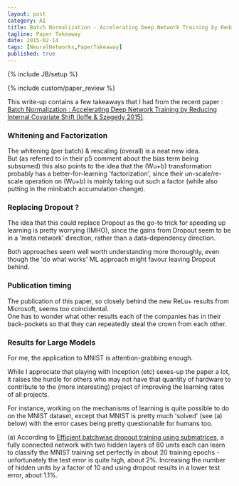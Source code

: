 ```yaml
---
layout: post
category: AI
title: Batch Normalization - Accelerating Deep Network Training by Reducing Internal Covariate Shift
tagline: Paper Takeaway
date: 2015-02-14
tags: [NeuralNetworks,PaperTakeaway]
published: true
---
```

{% include JB/setup %}

{% include custom/paper_review %}

This write-up contains a few takeaways that I had from the recent paper :
[Batch Normalization : Accelerating Deep Network Training by Reducing Internal Covariate Shift (Ioffe & Szegedy 2015)](http://arxiv.org/abs/1502.03167v1).

### Whitening and Factorization

The whitening (per batch) & rescaling (overall) is a neat new idea.  
But (as referred to in their p5 comment about the bias term being subsumed) 
this also points to the idea that the (Wu+b) transformation probably has 
a better-for-learning 'factorization', since their un-scale/re-scale operation 
on (Wu+b) is mainly taking out such a factor (while also putting in the 
minibatch accumulation change).

### Replacing Dropout ?

The idea that this could replace Dropout as the go-to trick for 
speeding up learning is pretty worrying (IMHO), 
since the gains from Dropout seem to be in a 'meta network' direction, 
rather than a data-dependency direction.  

Both approaches seem well worth understanding more thoroughly, 
even though the 'do what works' ML approach might favour leaving Dropout behind.

### Publication timing

The publication of this paper, so closely behind the new ReLu+ results 
from Microsoft, seems too coincidental.  
One has to wonder what other results each of the companies has in their 
back-pockets so that they can repeatedly steal the crown from each other.


### Results for Large Models

For me, the application to MNIST is attention-grabbing enough.  

While I appreciate that playing with Inception (etc) sexes-up the paper a lot, 
it raises the hurdle for others who may not have that quantity of hardware 
to contribute to the (more interesting) project of improving the 
learning rates of all projects.

For instance, working on the mechanisms of learning is quite possible 
to do on the MNIST dataset, except that MNIST is pretty much 'solved' (see (a) below) 
with the error cases being pretty questionable for humans too.


(a) According to [Efficient batchwise dropout training using submatrices](http://arxiv.org/abs/1502.02478), 
a fully connected network with two hidden layers of 80 units each can learn to
classify the MNIST training set perfectly in about 20 training epochs - 
unfortunately the test error is quite high, about 2%. 
Increasing the number of hidden units by a factor
of 10 and using dropout results in a lower test error, about 1.1%.
